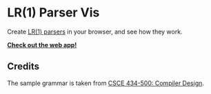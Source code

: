 # LR(1) Parser Vis

Create [LR(1) parsers](https://en.wikipedia.org/wiki/Canonical_LR_parser) in your browser, and see how they work.

[**Check out the web app!**](https://soroushj.github.io/lr1-parser-vis)

## Credits

The sample grammar is taken from [CSCE 434-500: Compiler Design](https://parasol.tamu.edu/~rwerger/Courses/434/).
